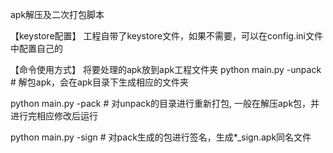 apk解压及二次打包脚本

【keystore配置】
工程自带了keystore文件，如果不需要，可以在config.ini文件中配置自己的

【命令使用方式】
将要处理的apk放到apk工程文件夹
python main.py -unpack # 解包apk，会在apk目录下生成相应的文件夹

python main.py -pack   # 对unpack的目录进行重新打包, 一般在解压apk包，并进行完相应修改后运行

python main.py -sign   # 对pack生成的包进行签名，生成*_sign.apk同名文件
